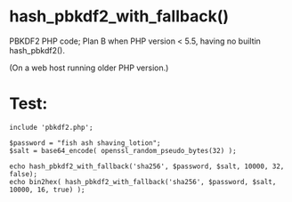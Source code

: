 # hash_pbkdf2_with_fallback()
PBKDF2 PHP code; Plan B when PHP version &lt; 5.5, having no builtin hash_pbkdf2().

(On a web host running older PHP version.)

# Test:
```
include 'pbkdf2.php';

$password = "fish ash shaving_lotion";
$salt = base64_encode( openssl_random_pseudo_bytes(32) );

echo hash_pbkdf2_with_fallback('sha256', $password, $salt, 10000, 32, false);
echo bin2hex( hash_pbkdf2_with_fallback('sha256', $password, $salt, 10000, 16, true) );
```
